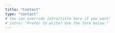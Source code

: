 ```yaml
---
title: "Contact"
type: "contact"
# You can override intro/title here if you want:
# intro: "Prefer to write? Use the form below."
---
```

